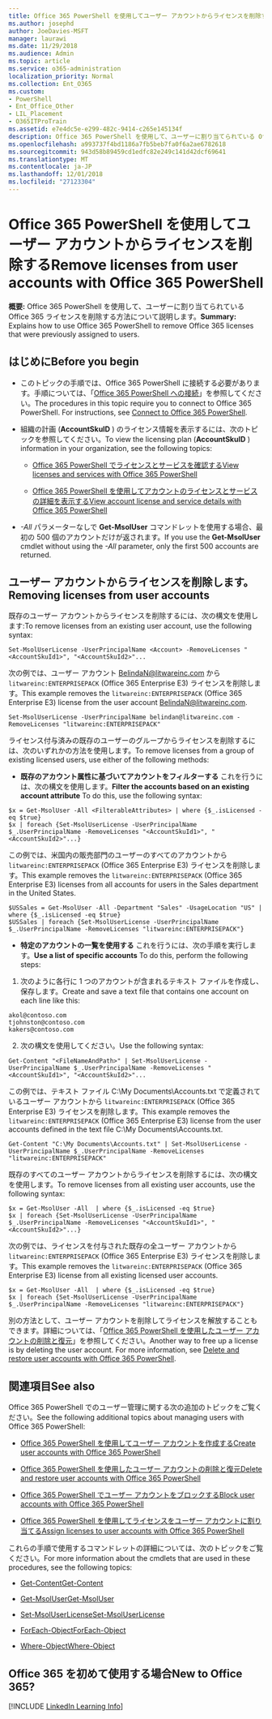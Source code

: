 ```yaml
---
title: Office 365 PowerShell を使用してユーザー アカウントからライセンスを削除する
ms.author: josephd
author: JoeDavies-MSFT
manager: laurawi
ms.date: 11/29/2018
ms.audience: Admin
ms.topic: article
ms.service: o365-administration
localization_priority: Normal
ms.collection: Ent_O365
ms.custom:
- PowerShell
- Ent_Office_Other
- LIL_Placement
- O365ITProTrain
ms.assetid: e7e4dc5e-e299-482c-9414-c265e145134f
description: Office 365 PowerShell を使用して、ユーザーに割り当てられている Office 365 ライセンスを削除する方法について説明します。
ms.openlocfilehash: a993737f4bd1186a7fb5beb7fa0f6a2ae6782618
ms.sourcegitcommit: 943d58b89459cd1edfc82e249c141d42dcf69641
ms.translationtype: MT
ms.contentlocale: ja-JP
ms.lasthandoff: 12/01/2018
ms.locfileid: "27123304"
---
```

# <a name="remove-licenses-from-user-accounts-with-office-365-powershell"></a><span data-ttu-id="d20cb-103">Office 365 PowerShell を使用してユーザー アカウントからライセンスを削除する</span><span class="sxs-lookup"><span data-stu-id="d20cb-103">Remove licenses from user accounts with Office 365 PowerShell</span></span>

<span data-ttu-id="d20cb-104">**概要:** Office 365 PowerShell を使用して、ユーザーに割り当てられている Office 365 ライセンスを削除する方法について説明します。</span><span class="sxs-lookup"><span data-stu-id="d20cb-104">**Summary:** Explains how to use Office 365 PowerShell to remove Office 365 licenses that were previously assigned to users.</span></span>
  
## <a name="before-you-begin"></a><span data-ttu-id="d20cb-105">はじめに</span><span class="sxs-lookup"><span data-stu-id="d20cb-105">Before you begin</span></span>

- <span data-ttu-id="d20cb-p101">このトピックの手順では、Office 365 PowerShell に接続する必要があります。手順については、「[Office 365 PowerShell への接続](connect-to-office-365-powershell.md)」を参照してください。</span><span class="sxs-lookup"><span data-stu-id="d20cb-p101">The procedures in this topic require you to connect to Office 365 PowerShell. For instructions, see [Connect to Office 365 PowerShell](connect-to-office-365-powershell.md).</span></span>
    
- <span data-ttu-id="d20cb-108">組織の計画 (**AccountSkuID** ) のライセンス情報を表示するには、次のトピックを参照してください。</span><span class="sxs-lookup"><span data-stu-id="d20cb-108">To view the licensing plan (**AccountSkuID** ) information in your organization, see the following topics:</span></span>
    
  - [<span data-ttu-id="d20cb-109">Office 365 PowerShell でライセンスとサービスを確認する</span><span class="sxs-lookup"><span data-stu-id="d20cb-109">View licenses and services with Office 365 PowerShell</span></span>](view-licenses-and-services-with-office-365-powershell.md)
    
  - [<span data-ttu-id="d20cb-110">Office 365 PowerShell を使用してアカウントのライセンスとサービスの詳細を表示する</span><span class="sxs-lookup"><span data-stu-id="d20cb-110">View account license and service details with Office 365 PowerShell</span></span>](view-account-license-and-service-details-with-office-365-powershell.md)
    
- <span data-ttu-id="d20cb-111">_-All_ パラメーターなしで **Get-MsolUser** コマンドレットを使用する場合、最初の 500 個のアカウントだけが返されます。</span><span class="sxs-lookup"><span data-stu-id="d20cb-111">If you use the **Get-MsolUser** cmdlet without using the _-All_ parameter, only the first 500 accounts are returned.</span></span>
    
## <a name="removing-licenses-from-user-accounts"></a><span data-ttu-id="d20cb-112">ユーザー アカウントからライセンスを削除します。</span><span class="sxs-lookup"><span data-stu-id="d20cb-112">Removing licenses from user accounts</span></span>

<span data-ttu-id="d20cb-113">既存のユーザー アカウントからライセンスを削除するには、次の構文を使用します:</span><span class="sxs-lookup"><span data-stu-id="d20cb-113">To remove licenses from an existing user account, use the following syntax:</span></span>
  
```
Set-MsolUserLicense -UserPrincipalName <Account> -RemoveLicenses "<AccountSkuId1>", "<AccountSkuId2>"...
```

<span data-ttu-id="d20cb-114">次の例では、ユーザー アカウント BelindaN@litwareinc.com から  `litwareinc:ENTERPRISEPACK` (Office 365 Enterprise E3) ライセンスを削除します。</span><span class="sxs-lookup"><span data-stu-id="d20cb-114">This example removes the  `litwareinc:ENTERPRISEPACK` (Office 365 Enterprise E3) license from the user account BelindaN@litwareinc.com.</span></span>
  
```
Set-MsolUserLicense -UserPrincipalName belindan@litwareinc.com -RemoveLicenses "litwareinc:ENTERPRISEPACK"
```

<span data-ttu-id="d20cb-115">ライセンス付与済みの既存のユーザーのグループからライセンスを削除するには、次のいずれかの方法を使用します。</span><span class="sxs-lookup"><span data-stu-id="d20cb-115">To remove licenses from a group of existing licensed users, use either of the following methods:</span></span>
  
- <span data-ttu-id="d20cb-116">**既存のアカウント属性に基づいてアカウントをフィルターする** これを行うには、次の構文を使用します。</span><span class="sxs-lookup"><span data-stu-id="d20cb-116">**Filter the accounts based on an existing account attribute** To do this, use the following syntax:</span></span>
    
```
$x = Get-MsolUser -All <FilterableAttributes> | where {$_.isLicensed -eq $true}
$x | foreach {Set-MsolUserLicense -UserPrincipalName $_.UserPrincipalName -RemoveLicenses "<AccountSkuId1>", "<AccountSkuId2>"...}
```

<span data-ttu-id="d20cb-117">この例では、米国内の販売部門のユーザーのすべてのアカウントから  `litwareinc:ENTERPRISEPACK` (Office 365 Enterprise E3) ライセンスを削除します。</span><span class="sxs-lookup"><span data-stu-id="d20cb-117">This example removes the  `litwareinc:ENTERPRISEPACK` (Office 365 Enterprise E3) licenses from all accounts for users in the Sales department in the United States.</span></span>
    
```
$USSales = Get-MsolUser -All -Department "Sales" -UsageLocation "US" | where {$_.isLicensed -eq $true}
$USSales | foreach {Set-MsolUserLicense -UserPrincipalName $_.UserPrincipalName -RemoveLicenses "litwareinc:ENTERPRISEPACK"}
```

- <span data-ttu-id="d20cb-118">**特定のアカウントの一覧を使用する** これを行うには、次の手順を実行します。</span><span class="sxs-lookup"><span data-stu-id="d20cb-118">**Use a list of specific accounts** To do this, perform the following steps:</span></span>
    
1. <span data-ttu-id="d20cb-119">次のように各行に 1 つのアカウントが含まれるテキスト ファイルを作成し、保存します。</span><span class="sxs-lookup"><span data-stu-id="d20cb-119">Create and save a text file that contains one account on each line like this:</span></span>
    
  ```
akol@contoso.com
tjohnston@contoso.com
kakers@contoso.com
  ```

2. <span data-ttu-id="d20cb-120">次の構文を使用してください。</span><span class="sxs-lookup"><span data-stu-id="d20cb-120">Use the following syntax:</span></span>
    
  ```
  Get-Content "<FileNameAndPath>" | Set-MsolUserLicense -UserPrincipalName $_.UserPrincipalName -RemoveLicenses "<AccountSkuId1>", "<AccountSkuId2>"...
  ```

<span data-ttu-id="d20cb-121">この例では、テキスト ファイル C:\My Documents\Accounts.txt で定義されているユーザー アカウントから `litwareinc:ENTERPRISEPACK` (Office 365 Enterprise E3) ライセンスを削除します。</span><span class="sxs-lookup"><span data-stu-id="d20cb-121">This example removes the  `litwareinc:ENTERPRISEPACK` (Office 365 Enterprise E3) license from the user accounts defined in the text file C:\My Documents\Accounts.txt.</span></span>
    
  ```
  Get-Content "C:\My Documents\Accounts.txt" | Set-MsolUserLicense -UserPrincipalName $_.UserPrincipalName -RemoveLicenses "litwareinc:ENTERPRISEPACK"
  ```

<span data-ttu-id="d20cb-122">既存のすべてのユーザー アカウントからライセンスを削除するには、次の構文を使用します。</span><span class="sxs-lookup"><span data-stu-id="d20cb-122">To remove licenses from all existing user accounts, use the following syntax:</span></span>
  
```
$x = Get-MsolUser -All  | where {$_.isLicensed -eq $true}
$x | foreach {Set-MsolUserLicense -UserPrincipalName $_.UserPrincipalName -RemoveLicenses "<AccountSkuId1>", "<AccountSkuId2>"...}
```

<span data-ttu-id="d20cb-123">次の例では、ライセンスを付与された既存の全ユーザー アカウントから  `litwareinc:ENTERPRISEPACK` (Office 365 Enterprise E3) ライセンスを削除します。</span><span class="sxs-lookup"><span data-stu-id="d20cb-123">This example removes the  `litwareinc:ENTERPRISEPACK` (Office 365 Enterprise E3) license from all existing licensed user accounts.</span></span>
  
```
$x = Get-MsolUser -All  | where {$_.isLicensed -eq $true}
$x | foreach {Set-MsolUserLicense -UserPrincipalName $_.UserPrincipalName -RemoveLicenses "litwareinc:ENTERPRISEPACK"}
```

<span data-ttu-id="d20cb-p102">別の方法として、ユーザー アカウントを削除してライセンスを解放することもできます。詳細については、「[Office 365 PowerShell を使用したユーザー アカウントの削除と復元](delete-and-restore-user-accounts-with-office-365-powershell.md)」を参照してください。</span><span class="sxs-lookup"><span data-stu-id="d20cb-p102">Another way to free up a license is by deleting the user account. For more information, see [Delete and restore user accounts with Office 365 PowerShell](delete-and-restore-user-accounts-with-office-365-powershell.md).</span></span>
  
## <a name="see-also"></a><span data-ttu-id="d20cb-126">関連項目</span><span class="sxs-lookup"><span data-stu-id="d20cb-126">See also</span></span>

<span data-ttu-id="d20cb-127">Office 365 PowerShell でのユーザー管理に関する次の追加のトピックをご覧ください。</span><span class="sxs-lookup"><span data-stu-id="d20cb-127">See the following additional topics about managing users with Office 365 PowerShell:</span></span>
  
- [<span data-ttu-id="d20cb-128">Office 365 PowerShell を使用してユーザー アカウントを作成する</span><span class="sxs-lookup"><span data-stu-id="d20cb-128">Create user accounts with Office 365 PowerShell</span></span>](create-user-accounts-with-office-365-powershell.md)
    
- [<span data-ttu-id="d20cb-129">Office 365 PowerShell を使用したユーザー アカウントの削除と復元</span><span class="sxs-lookup"><span data-stu-id="d20cb-129">Delete and restore user accounts with Office 365 PowerShell</span></span>](delete-and-restore-user-accounts-with-office-365-powershell.md)
    
- [<span data-ttu-id="d20cb-130">Office 365 PowerShell でユーザー アカウントをブロックする</span><span class="sxs-lookup"><span data-stu-id="d20cb-130">Block user accounts with Office 365 PowerShell</span></span>](block-user-accounts-with-office-365-powershell.md)
    
- [<span data-ttu-id="d20cb-131">Office 365 PowerShell を使用してライセンスをユーザー アカウントに割り当てる</span><span class="sxs-lookup"><span data-stu-id="d20cb-131">Assign licenses to user accounts with Office 365 PowerShell</span></span>](assign-licenses-to-user-accounts-with-office-365-powershell.md)
    
<span data-ttu-id="d20cb-132">これらの手順で使用するコマンドレットの詳細については、次のトピックをご覧ください。</span><span class="sxs-lookup"><span data-stu-id="d20cb-132">For more information about the cmdlets that are used in these procedures, see the following topics:</span></span>
  
- [<span data-ttu-id="d20cb-133">Get-Content</span><span class="sxs-lookup"><span data-stu-id="d20cb-133">Get-Content</span></span>](https://go.microsoft.com/fwlink/p/?LinkId=289917)
    
- [<span data-ttu-id="d20cb-134">Get-MsolUser</span><span class="sxs-lookup"><span data-stu-id="d20cb-134">Get-MsolUser</span></span>](https://go.microsoft.com/fwlink/p/?LinkId=691543)
    
- [<span data-ttu-id="d20cb-135">Set-MsolUserLicense</span><span class="sxs-lookup"><span data-stu-id="d20cb-135">Set-MsolUserLicense</span></span>](https://go.microsoft.com/fwlink/p/?LinkId=691548)
    
- [<span data-ttu-id="d20cb-136">ForEach-Object</span><span class="sxs-lookup"><span data-stu-id="d20cb-136">ForEach-Object</span></span>](https://go.microsoft.com/fwlink/p/?LinkId=113300)
    
- [<span data-ttu-id="d20cb-137">Where-Object</span><span class="sxs-lookup"><span data-stu-id="d20cb-137">Where-Object</span></span>](https://go.microsoft.com/fwlink/p/?LinkId=113423)
    
## <a name="new-to-office-365"></a><span data-ttu-id="d20cb-138">Office 365 を初めて使用する場合</span><span class="sxs-lookup"><span data-stu-id="d20cb-138">New to Office 365?</span></span>

[!INCLUDE [LinkedIn Learning Info](../common/office/linkedin-learning-info.md)]
   

